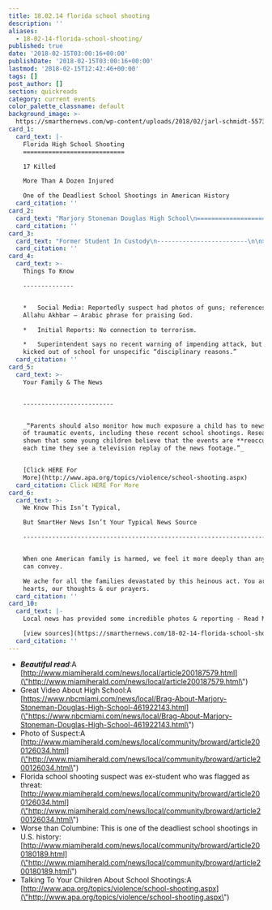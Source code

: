 ```yaml
---
title: 18.02.14 florida school shooting
description: ''
aliases:
  - 18-02-14-florida-school-shooting/
published: true
date: '2018-02-15T03:00:16+00:00'
publishDate: '2018-02-15T03:00:16+00:00'
lastmod: '2018-02-15T12:42:46+00:00'
tags: []
post_author: []
section: quickreads
category: current events
color_palette_classname: default
background_image: >-
  https://smarthernews.com/wp-content/uploads/2018/02/jarl-schmidt-557318-360x360.jpg
card_1:
  card_text: |-
    Florida High School Shooting
    ============================

    17 Killed

    More Than A Dozen Injured

    One of the Deadliest School Shootings in American History
  card_citation: ''
card_2:
  card_text: "Marjory Stoneman Douglas High School\n====================================\n\na\x1CBe positive. Be passionate. Be proud to be an eagle.a\x1D\n\n*   Named for an environmentalist who worked to protect the Florida Everglades (She died at 108).\n*   Grades 9-12; approximately 3,000 students in southeast Florida.\n*   Home to State Championship Marching Band."
  card_citation: ''
card_3:
  card_text: "Former Student In Custody\n-------------------------\n\n> a\x1CWe were told last year that he wasna\x19t allowed on campus with a backpack on him. There were problems with him last year threatening students, and I guess he was asked to leave campus.a\x1D\n> \n> Jim Gard, Math Teacher, Interview With The Miami Herald (Feb 14, 2018)"
  card_citation: ''
card_4:
  card_text: >-
    Things To Know

    --------------


    *   Social Media: Reportedly suspect had photos of guns; references to
    Allahu Akhbar – Arabic phrase for praising God.

    *   Initial Reports: No connection to terrorism.

    *   Superintendent says no recent warning of impending attack, but suspect
    kicked out of school for unspecific “disciplinary reasons.”
  card_citation: ''
card_5:
  card_text: >-
    Your Family & The News  


    -------------------------


    _“Parents should also monitor how much exposure a child has to news reports
    of traumatic events, including these recent school shootings. Research has
    shown that some young children believe that the events are **reoccurring**
    each time they see a television replay of the news footage.”_


    [Click HERE For
    More](http://www.apa.org/topics/violence/school-shooting.aspx)
  card_citation: Click HERE For More
card_6:
  card_text: >-
    We Know This Isn’t Typical,  

    But SmartHer News Isn’t Your Typical News Source

    ------------------------------------------------------------------------------


    When one American family is harmed, we feel it more deeply than any headline
    can convey.  

    We ache for all the families devastated by this heinous act. You are in our
    hearts, our thoughts & our prayers.
  card_citation: ''
card_10:
  card_text: |-
    Local news has provided some incredible photos & reporting - Read More Here:

    [view sources](https://smarthernews.com/18-02-14-florida-school-shooting/)
  card_citation: ''
---
```

*   _**Beautiful read**_:A [http://www.miamiherald.com/news/local/article200187579.html](\"http://www.miamiherald.com/news/local/article200187579.html\")
*   Great Video About High School:A [https://www.nbcmiami.com/news/local/Brag-About-Marjory-Stoneman-Douglas-High-School-461922143.html](\"https://www.nbcmiami.com/news/local/Brag-About-Marjory-Stoneman-Douglas-High-School-461922143.html\")
*   Photo of Suspect:A [http://www.miamiherald.com/news/local/community/broward/article200126034.html](\"http://www.miamiherald.com/news/local/community/broward/article200126034.html\")
*   Florida school shooting suspect was ex-student who was flagged as threat: [http://www.miamiherald.com/news/local/community/broward/article200126034.html](\"http://www.miamiherald.com/news/local/community/broward/article200126034.html\")
*   Worse than Columbine: This is one of the deadliest school shootings in U.S. history: [http://www.miamiherald.com/news/local/community/broward/article200180189.html](\"http://www.miamiherald.com/news/local/community/broward/article200180189.html\")
*   Talking To Your Children About School Shootings:A [http://www.apa.org/topics/violence/school-shooting.aspx](\"http://www.apa.org/topics/violence/school-shooting.aspx\")
